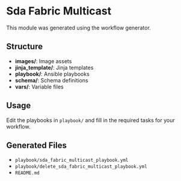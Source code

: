 # Sda Fabric Multicast

This module was generated using the workflow generator.

## Structure

- **images/**: Image assets
- **jinja_template/**: Jinja templates
- **playbook/**: Ansible playbooks
- **schema/**: Schema definitions
- **vars/**: Variable files

## Usage

Edit the playbooks in `playbook/` and fill in the required tasks for your workflow.

## Generated Files

- `playbook/sda_fabric_multicast_playbook.yml`
- `playbook/delete_sda_fabric_multicast_playbook.yml`
- `README.md`
